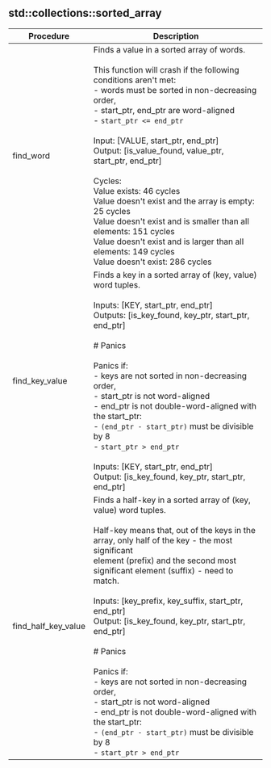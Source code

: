 
## std::collections::sorted_array
| Procedure | Description |
| ----------- | ------------- |
| find_word | Finds a value in a sorted array of words.<br /><br />This function will crash if the following conditions aren't met:<br />- words must be sorted in non-decreasing order,<br />- start_ptr, end_ptr are word-aligned<br />- `start_ptr <= end_ptr`<br /><br />Input:  [VALUE, start_ptr, end_ptr]<br />Output: [is_value_found, value_ptr, start_ptr, end_ptr]<br /><br />Cycles:<br />Value exists: 46 cycles<br />Value doesn't exist and the array is empty: 25 cycles<br />Value doesn't exist and is smaller than all elements: 151 cycles<br />Value doesn't exist and is larger than all elements: 149 cycles<br />Value doesn't exist: 286 cycles<br /> |
| find_key_value | Finds a key in a sorted array of (key, value) word tuples.<br /><br />Inputs:  [KEY, start_ptr, end_ptr]<br />Outputs: [is_key_found, key_ptr, start_ptr, end_ptr]<br /><br /># Panics<br /><br />Panics if:<br />- keys are not sorted in non-decreasing order,<br />- start_ptr is not word-aligned<br />- end_ptr is not double-word-aligned with the start_ptr:<br />- `(end_ptr - start_ptr)` must be divisible by 8<br />- `start_ptr > end_ptr`<br /><br />Inputs: [KEY, start_ptr, end_ptr]<br />Output: [is_key_found, key_ptr, start_ptr, end_ptr]<br /> |
| find_half_key_value | Finds a half-key in a sorted array of (key, value) word tuples.<br /><br />Half-key means that, out of the keys in the array, only half of the key - the most significant<br />element (prefix) and the second most significant element (suffix) - need to match.<br /><br />Inputs: [key_prefix, key_suffix, start_ptr, end_ptr]<br />Output: [is_key_found, key_ptr, start_ptr, end_ptr]<br /><br /># Panics<br /><br />Panics if:<br />- keys are not sorted in non-decreasing order,<br />- start_ptr is not word-aligned<br />- end_ptr is not double-word-aligned with the start_ptr:<br />- `(end_ptr - start_ptr)` must be divisible by 8<br />- `start_ptr > end_ptr`<br /> |
